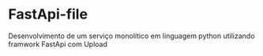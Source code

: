 # FastApi-file
Desenvolvimento de um serviço monolítico em linguagem python utilizando framwork FastApi com Upload
